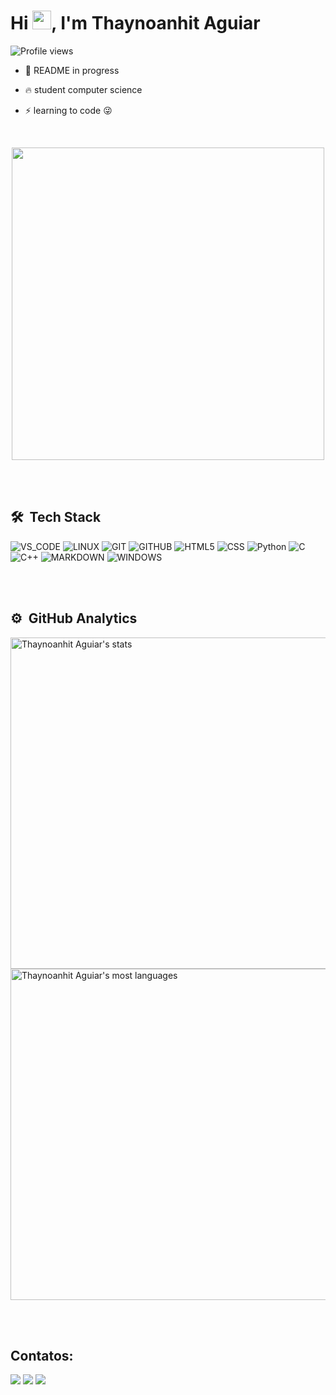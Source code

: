 <h1 align="left">Hi <img src="https://raw.githubusercontent.com/kaueMarques/kaueMarques/master/hi.gif" height="30px">, I'm Thaynoanhit Aguiar</h1>
<p align="left"> <img src="https://komarev.com/ghpvc/?username=thaynaonhit&color=yellow" alt="Profile views" /> </p>

- 🚧 README in progress

- 🔥 student computer science

- ⚡ learning to code 😜

<br>

<p align="center">
  <img src="assets/coding-anime.gif" width="500">
</p>


<br><br>

## 🛠 &nbsp;Tech Stack

![VS_CODE](https://img.shields.io/badge/VS_Code-007ACC?logo=visual-studio-code&logoColor=white&style=for-the-badge)
![LINUX](https://img.shields.io/badge/Linux-E34F26?logo=linux&logoColor=black&style=for-the-badge)
![GIT](https://img.shields.io/badge/Git-E34F26?logo=git&logoColor=white&style=for-the-badge)
![GITHUB](https://img.shields.io/badge/GitHub-330F63?style=for-the-badge&logo=github&logoColor=white)
![HTML5](https://img.shields.io/badge/html5-%23E34F26.svg?style=for-the-badge&logo=html5&logoColor=white)
![CSS](https://img.shields.io/badge/css-%231572B6.svg?style=for-the-badge&logo=css3&logoColor=white)
![Python](https://img.shields.io/badge/python-3670A0?style=for-the-badge&logo=python&logoColor=ffdd54)
![C](https://img.shields.io/badge/c-%2300599C.svg?style=for-the-badge&logo=c&logoColor=white)
![C++](https://img.shields.io/badge/c++-%2300599C.svg?style=for-the-badge&logo=c%2B%2B&logoColor=white)
![MARKDOWN](https://img.shields.io/badge/Markdown-000000?logo=markdown&logoColor=white&style=for-the-badge)
![WINDOWS](https://img.shields.io/badge/Windows-017AD7?logo=windows&logoColor=white&style=for-the-badge)


<br><br>

## ⚙️ &nbsp;GitHub Analytics

<p align="left">
<img width="530em" src="https://github-readme-stats.vercel.app/api?username=thaynoanhit&show_icons=true&theme=vision-friendly-dark&include_all_commits=true&count_private=true" alt="Thaynoanhit Aguiar's stats"/>
<img width="530em" src="https://github-readme-stats.vercel.app/api/top-langs/?username=thaynoanhit&layout=compact&theme=vision-friendly-dark&include_all_commits=true&count_private=true" alt="Thaynoanhit Aguiar's most languages"/>
</p>


<br><br>

## Contatos:

<div>
<a href="https://instagram.com/thaynoanhit" target="_blank"><img loading="lazy" src="https://img.shields.io/badge/-Instagram-%23E4405F?style=for-the-badge&logo=instagram&logoColor=white" target="_blank"></a>
<a href = "mailto:hitab2000@gmail.com"><img loading="lazy" src="https://img.shields.io/badge/Gmail-D14836?style=for-the-badge&logo=gmail&logoColor=white" target="_blank"></a>
<a href="https://www.linkedin.com/in/thaynoanhit-aguiar-32898b298/" target="_blank"><img loading="lazy" src="https://img.shields.io/badge/-LinkedIn-%230077B5?style=for-the-badge&logo=linkedin&logoColor=white" target="_blank"></a>
</div>
<!--
**Thaynoanhit/Thaynoanhit** is a ✨ _special_ ✨ repository because its `README.md` (this file) appears on your GitHub profile.

Here are some ideas to get you started:

- 🔭 I’m currently working on ...
- 🌱 I’m currently learning ...
- 👯 I’m looking to collaborate on ...
- 🤔 I’m looking for help with ...
- 💬 Ask me about ...
- 📫 How to reach me: ...
- 😄 Pronouns: ...
- ⚡ Fun fact: ...
-->
